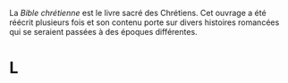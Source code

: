 <!-- TITLE: Bible chrétienne -->
<!-- SUBTITLE: Présentation de la Bible chrétienne -->

La *Bible chrétienne* est le livre sacré des Chrétiens. Cet ouvrage a été réécrit plusieurs fois et son contenu porte sur divers histoires romancées qui se seraient passées à des époques différentes.

# L